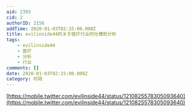 ```yaml
---
aid: 2393
cid: 2
authorID: 2156
addTime: 2020-01-03T02:15:00.000Z
title: evilinside44的关于医疗行业的吐槽和分析
tags:
    - evilinside44
    - 医疗
    - 分析
    - 行业
comments: []
date: 2020-01-03T02:15:00.000Z
category: 时政
---
```


[https://mobile.twitter.com/evilinside44/status/1210825578305093640](https://mobile.twitter.com/evilinside44/status/1210825578305093640)

